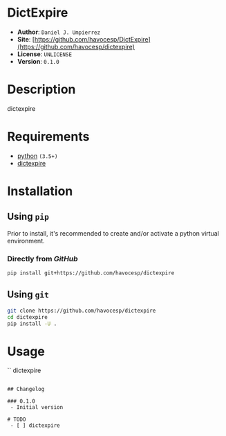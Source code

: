 # DictExpire

- **Author**: `Daniel J. Umpierrez`
- **Site**: [https://github.com/havocesp/DictExpire](https://github.com/havocesp/dictexpire)
- **License**: `UNLICENSE`
- **Version**: `0.1.0`

# Description
dictexpire

# Requirements
 - [python](https://www.python.org/) `(3.5+)`
 - [dictexpire](https://pypi.org/project/dictexpire)

# Installation

## Using `pip`

Prior to install, it's recommended to create and/or activate a python virtual environment.

### Directly from _GitHub_

```bash
pip install git+https://github.com/havocesp/dictexpire
```

## Using `git`

```bash
git clone https://github.com/havocesp/dictexpire
cd dictexpire
pip install -U .
```

# Usage

``
dictexpire
```

## Changelog

### 0.1.0
 - Initial version

# TODO
 - [ ] dictexpire
